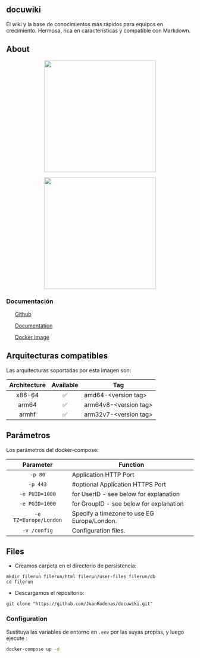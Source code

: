 ## docuwiki
El wiki y la base de conocimientos más rápidos para equipos en crecimiento. Hermosa, rica en características y compatible con Markdown.
 
    

## About
<p align="center">
  <img src="https://github.com/JuanRodenas/docuwiki/blob/main/dokuwiki.png"
       width="300"/>
</p>

<p align="center">
  <img src="https://logos-world.net/wp-content/uploads/2021/02/Docker-Symbol.png" 
       width="300"/>
</p>


### Documentación
<ul>
<p><a href="https://github.com/linuxserver/docker-dokuwiki">Github</a></p>
<p><a href="https://docs.linuxserver.io/images/docker-dokuwiki">Documentation</a></p>
<p><a href="https://hub.docker.com/r/linuxserver/dokuwiki">Docker Image</a></p>
</ul>


## Arquitecturas compatibles
Las arquitecturas soportadas por esta imagen son:

| Architecture | Available | Tag |
| :----: | :----: | ---- |
| x86-64 | ✅ | amd64-\<version tag\> |
| arm64 | ✅ | arm64v8-\<version tag\> |
| armhf| ✅ | arm32v7-\<version tag\> |

## Parámetros
Los parámetros del docker-compose:

| Parameter | Function |
| :----: | --- |
| `-p 80` | Application HTTP Port |
| `-p 443` | #optional Application HTTPS Port |
| `-e PUID=1000` | for UserID - see below for explanation |
| `-e PGID=1000` | for GroupID - see below for explanation |
| `-e TZ=Europe/London` | Specify a timezone to use EG Europe/London. |
| `-v /config` | Configuration files. |

## Files
- Creamos carpeta en el directorio de persistencia:
```
mkdir filerun filerun/html filerun/user-files filerun/db
cd filerun
```
- Descargamos el repositorio:
```
git clone "https://github.com/JuanRodenas/docuwiki.git"
```

### Configuration
Sustituya las variables de entorno en `.env` por las suyas propias, y luego ejecute :

```bash
docker-compose up -d
```
